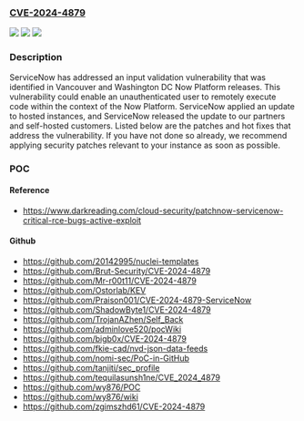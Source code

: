 ### [CVE-2024-4879](https://cve.mitre.org/cgi-bin/cvename.cgi?name=CVE-2024-4879)
![](https://img.shields.io/static/v1?label=Product&message=Now%20Platform&color=blue)
![](https://img.shields.io/static/v1?label=Version&message=0%3C%20Utah%20Patch%2010%20Hot%20Fix%203%20&color=brighgreen)
![](https://img.shields.io/static/v1?label=Vulnerability&message=CWE-1287%20Improper%20Validation%20of%20Specified%20Type%20of%20Input&color=brighgreen)

### Description

ServiceNow has addressed an input validation vulnerability that was identified in Vancouver and Washington DC Now Platform releases. This vulnerability could enable an unauthenticated user to remotely execute code within the context of the Now Platform. ServiceNow applied an update to hosted instances, and ServiceNow released the update to our partners and self-hosted customers. Listed below are the patches and hot fixes that address the vulnerability. If you have not done so already, we recommend applying security patches relevant to your instance as soon as possible.

### POC

#### Reference
- https://www.darkreading.com/cloud-security/patchnow-servicenow-critical-rce-bugs-active-exploit

#### Github
- https://github.com/20142995/nuclei-templates
- https://github.com/Brut-Security/CVE-2024-4879
- https://github.com/Mr-r00t11/CVE-2024-4879
- https://github.com/Ostorlab/KEV
- https://github.com/Praison001/CVE-2024-4879-ServiceNow
- https://github.com/ShadowByte1/CVE-2024-4879
- https://github.com/TrojanAZhen/Self_Back
- https://github.com/adminlove520/pocWiki
- https://github.com/bigb0x/CVE-2024-4879
- https://github.com/fkie-cad/nvd-json-data-feeds
- https://github.com/nomi-sec/PoC-in-GitHub
- https://github.com/tanjiti/sec_profile
- https://github.com/tequilasunsh1ne/CVE_2024_4879
- https://github.com/wy876/POC
- https://github.com/wy876/wiki
- https://github.com/zgimszhd61/CVE-2024-4879


